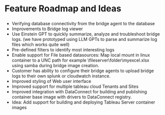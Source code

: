 # Feature Roadmap and Ideas

###
- Verifying database connectivity from the bridge agent to the database
- Improvements to Bridge log viewer
- Use Einstein GPT to quickly summarize, analyze and troubleshoot bridge logs. (we have prototyped using LLM GPTs to parse and summarize log files which works quite well)
- Pre-defined filters to identify most interesting logs
- Enable support for File based datasources: Map local mount in linux container to a UNC path for example \\fileserver\folder\myexcel.xlsx using samba during bridge image creation.
- Customer has ability to configure their bridge agents to upload bridge logs to their own splunk or cloudwatch instance.
- Improved styling of Web user interface
- Improved support for multiple tableau cloud Tenants and Sites
- Improved integration with DataConnect for building and publishing container base image with drivers to DataConnect registry.
- Idea: Add support for building and deploying Tableau Server container images